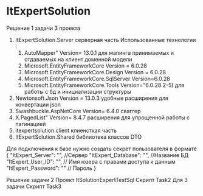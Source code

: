 # ItExpertSolution

Решение 1 задачи
3 проекта
1) ItExpertSolution.Server серверная часть
   Использованные технологии :
   1) AutoMapper" Version= 13.0.1 для мапинга  принимаемых и отдаваемых на клиент доменной модели
   2) Microsoft.EntityFrameworkCore Version = 6.0.28
   3) Microsoft.EntityFrameworkCore.Design Version = 6.0.28
   4) Microsoft.EntityFrameworkCore.SqlServer Version=6.0.28 
   5) Microsoft.EntityFrameworkCore.Tools Version="6.0.28
      2-5) для работы с бд и инициализации структуры
  6) Newtonsoft.Json Version = 13.0.3  удобные расширения для конвертации json 
  7) Swashbuckle.AspNetCore  Version= 6.4.0 сваггер
  8) X.PagedList" Version= 8.4.7 расширения для упрощенной работы с пагинацией
2) itexpertsolution.client клиенсткая часть
3) ItExpertSolution.Shared библиотека классов DTO

Для подключения к базе нужно создать секрет пользователя в формате
{
  "ItExpert_Server": "", //Сервер
  "ItExpert_Database": "", //Название БД
  "ItExpert_User_ID": "", // Имя юзера с правами доступа к данным
  "ItExpert_Password": "" // Пароль
}


Решение задачи 2
Проект ItSolutionExpertTestSql
Скрипт Task2
Для 3 задачи 
Скрипт Task3


